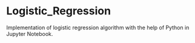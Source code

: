 # Logistic_Regression
Implementation of logistic regression algorithm with the help of Python in Jupyter Notebook.
